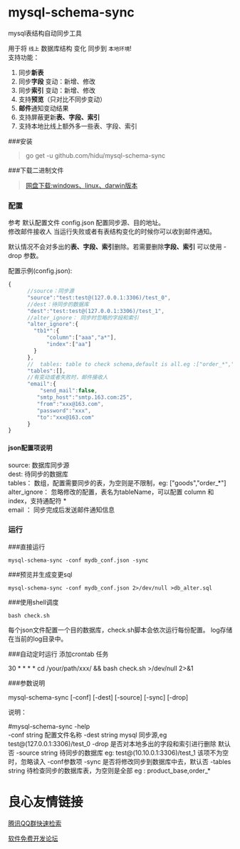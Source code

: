 # mysql-schema-sync
mysql表结构自动同步工具  

用于将 `线上` 数据库结构 变化 同步到 `本地环境`!  
支持功能：  
1.  同步**新表**  
2.  同步**字段** 变动：新增、修改  
3.  同步**索引** 变动：新增、修改   
4.  支持**预览**（只对比不同步变动）  
5.  **邮件**通知变动结果    
6.  支持屏蔽更新**表、字段、索引**  
7.  支持本地比线上额外多一些表、字段、索引



###安装
>go get -u github.com/hidu/mysql-schema-sync

###下载二进制文件
> [网盘下载:windows、linux、darwin版本](http://u.720life.cn/g/a109a0615ed740cf52cdd9f7a4793a414c455fc615fff33b0d0fc803aaf0befa) 

### 配置
参考 默认配置文件  config.json 配置同步源、目的地址。  
修改邮件接收人  当运行失败或者有表结构变化的时候你可以收到邮件通知。  

默认情况不会对多出的**表、字段、索引**删除。若需要删除**字段、索引** 可以使用  -drop  参数。

配置示例(config.json):  
```javascript
{
      //source：同步源
      "source":"test:test@(127.0.0.1:3306)/test_0",
      //dest：待同步的数据库
      "dest":"test:test@(127.0.0.1:3306)/test_1",
      //alter_ignore： 同步时忽略的字段和索引
      "alter_ignore":{
        "tb1*":{
            "column":["aaa","a*"],
            "index":["aa"]
        }
      },
      //  tables: table to check schema,default is all.eg :["order_*","goods"]
      "tables":[],
      //有变动或者失败时，邮件接收人
      "email":{
          "send_mail":false,
         "smtp_host":"smtp.163.com:25",
         "from":"xxx@163.com",
         "password":"xxx",
         "to":"xxx@163.com"
      }
}
```

#### json配置项说明
source: 数据库同步源  
dest:   待同步的数据库  
tables： 数组，配置需要同步的表，为空则是不限制，eg: ["goods","order_*"]  
alter_ignore： 忽略修改的配置，表名为tableName，可以配置 column 和 index，支持通配符 *  
email ： 同步完成后发送邮件通知信息  

### 运行
###直接运行
```
mysql-schema-sync -conf mydb_conf.json -sync
```
 
###预览并生成变更sql
```
mysql-schema-sync -conf mydb_conf.json 2>/dev/null >db_alter.sql
```
###使用shell调度
```
bash check.sh
```

每个json文件配置一个目的数据库，check.sh脚本会依次运行每份配置。
log存储在当前的log目录中。

###自动定时运行
添加crontab 任务

 
30 * * * *  cd /your/path/xxx/ && bash check.sh >/dev/null 2>&1 
 

###参数说明
 
mysql-schema-sync [-conf] [-dest] [-source] [-sync] [-drop]
 

说明：
  
#mysql-schema-sync -help  
  -conf string
        配置文件名称
  -dest string
        mysql 同步源,eg test@(127.0.0.1:3306)/test_0
  -drop
        是否对本地多出的字段和索引进行删除 默认否
  -source string
        待同步的数据库 eg: test@(10.10.0.1:3306)/test_1
        该项不为空时，忽略读入 -conf参数项
  -sync
        是否将修改同步到数据库中去，默认否
  -tables string
        待检查同步的数据库表，为空则是全部
        eg : product_base,order_*

 
 





 # 良心友情链接

[腾讯QQ群快速检索](http://u.720life.cn/s/8cf73f7c)

[软件免费开发论坛](http://u.720life.cn/s/bbb01dc0)